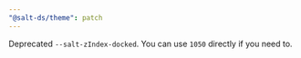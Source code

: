 ```yaml
---
"@salt-ds/theme": patch
---
```


Deprecated `--salt-zIndex-docked`. You can use `1050` directly if you need to.
